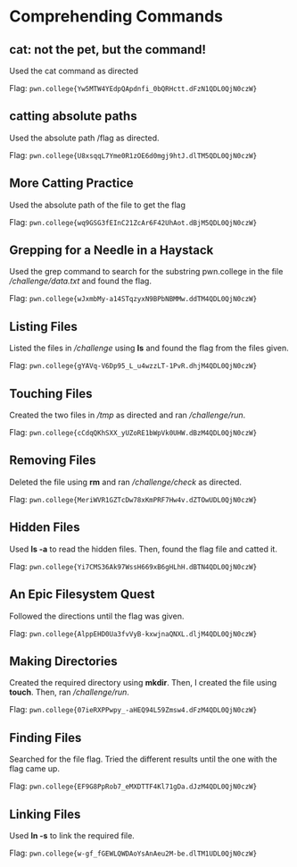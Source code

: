 # Comprehending Commands

## cat: not the pet, but the command!
Used the cat command as directed

Flag: `pwn.college{Yw5MTW4YEdpQApdnfi_0bQRHctt.dFzN1QDL0QjN0czW}`


## catting absolute paths
Used the absolute path /flag as directed.

Flag: `pwn.college{U8xsqqL7Yme0R1zOE6d0mgj9htJ.dlTM5QDL0QjN0czW}`


## More Catting Practice
Used the absolute path of the file to get the flag

Flag: `pwn.college{wq9GSG3fEInC21ZcAr6F42UhAot.dBjM5QDL0QjN0czW}`


## Grepping for a Needle in a Haystack
Used the grep command to search for the substring pwn.college in the file */challenge/data.txt* and found the flag.

Flag: `pwn.college{wJxmbMy-a14STqzyxN9BPbNBMMw.ddTM4QDL0QjN0czW}`


## Listing Files
Listed the files in */challenge* using **ls** and found the flag from the files given.

Flag: `pwn.college{gYAVq-V6Dp95_L_u4wzzLT-1PvR.dhjM4QDL0QjN0czW}`


## Touching Files
Created the two files in */tmp* as directed and ran */challenge/run*.

Flag: `pwn.college{cCdqQKhSXX_yUZoRE1bWpVk0UHW.dBzM4QDL0QjN0czW}`


## Removing Files
Deleted the file using **rm** and ran */challenge/check* as directed.

Flag: `pwn.college{MeriWVR1GZTcDw78xKmPRF7Hw4v.dZTOwUDL0QjN0czW}`


## Hidden Files
Used **ls -a** to read the hidden files. Then, found the flag file and catted it.

Flag: `pwn.college{Yi7CMS36Ak97WssH669xB6gHLhH.dBTN4QDL0QjN0czW}`

## An Epic Filesystem Quest
Followed the directions until the flag was given.

Flag: `pwn.college{AlppEHD0Ua3fvVyB-kxwjnaQNXL.dljM4QDL0QjN0czW}`


## Making Directories
Created the required directory using **mkdir**. Then, I created the file using **touch**. Then, ran */challenge/run*.

Flag:  `pwn.college{07ieRXPPwpy_-aHEQ94L59Zmsw4.dFzM4QDL0QjN0czW}`


## Finding Files
Searched for the file flag. Tried the different results until the one with the flag came up.

Flag: `pwn.college{EF9G8PpRob7_eMXDTTF4Kl71gDa.dJzM4QDL0QjN0czW}`


## Linking Files
Used **ln -s** to link the  required file.

Flag: `pwn.college{w-gf_fGEWLQWDAoYsAnAeu2M-be.dlTM1UDL0QjN0czW}`